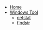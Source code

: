- [Home](/)
- [Windows Tool](windows-tool/)
  - [netstat](windows-tool/windows-netstat.md)
  - [findstr](windows-tool/findstr.md)
